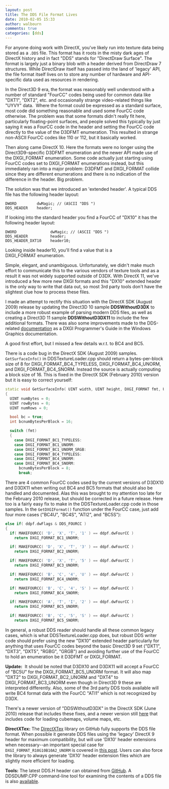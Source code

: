 ```yaml
---
layout: post
title: The DDS File Format Lives
date: 2010-02-05 15:33
author: walbourn
comments: true
categories: [dds]
---
```

For anyone doing work with DirectX, you've likely run into texture data being stored as a ``.DDS`` file. This format has it roots in the misty dark ages of DirectX history and in fact "DDS" stands for "DirectDraw Surface". The format is largely just a binary blob with a header derived from DirectDraw 7 structures. While DirectDraw itself has passed into the land of 'legacy' API, the file format itself lives on to store any number of hardware and API-specific data used as resources in rendering.
<!--more-->

In the Direct3D 9 era, the format was reasonably well understood with a number of standard "FourCC" codes being used for common data like "DXT1", "DXT2", etc. and occasionally strange video-related things like "UYVY" data.  Where the format could be expressed as a standard surface, most code did something reasonable and used some FourCC code otherwise. The problem was that some formats didn't really fit here, particularly floating-point surfaces, and people solved this typically by just saying it was a FourCC code in the header and setting the FourCC code directly to the value of the D3DFMT enumeration. This resulted in strange non-ASCII FourCC codes like 110 or 112, but it basically worked.

Then along came DirectX 10. Here the formats were no longer using the Direct3D9-specific D3DFMT enumeration and the newer API made use of the DXGI_FORMAT enumeration. Some code actually just starting using FourCC codes set to DXGI_FORMAT enumerations instead, but this immediately ran into a major problem: D3DFMT and DXGI_FORMAT collide since they are different enumerations and there is no indication of the difference in the header. Big problem.

The solution was that we introduced an 'extended header'. A typical DDS file has the following header layout:

```
DWORD         dwMagic; // (ASCII "DDS ")
DDS_HEADER    header;
```

If looking into the standard header you find a FourCC of "DX10" it has the following header layout:

```
DWORD               dwMagic; // (ASCII "DDS ")
DDS_HEADER          header;
DDS_HEADER_DXT10    header10;
```

Looking inside header10, you'll find a value that is a DXGI_FORMAT enumeration.

Simple, elegant, and unambiguous. Unfortunately, we didn't make much effort to communicate this to the various vendors of texture tools and as a result it was not widely supported outside of D3DX. With DirectX 11, we've introduced a few more new DXGI formats and this "DX10" extended header is the only way to write that data out, so most 3rd party tools don't have the slightest clue how to process these files.

I made an attempt to rectify this situation with the DirectX SDK (August 2009) release by updating the Direct3D 10 sample <strong>DDSWithoutD3DX</strong> to include a more robust example of parsing modern DDS files, as well as creating a Direct3D 11 sample <strong>DDSWithoutD3DX11 </strong>to include the few additional formats. There was also some improvements made to the DDS-related [documentation](https://docs.microsoft.com/en-us/windows/desktop/direct3ddds/dx-graphics-dds-pguide) as a DXGI Programmer's Guide in the Windows Graphics documentation.</span>

A good first effort, but I missed a few details w.r.t. to BC4 and BC5.

There is a code bug in the DirectX SDK (August 2009) samples. ``GetSurfaceInfo()`` in DDSTextureLoader.cpp should return a bytes-per-block size of 8 for DXGI_FORMAT_BC4_TYPELESS, DXGI_FORMAT_BC4_UNORM, and DXGI_FORMAT_BC4_SNORM. Instead the source is actually computing a block size of 16. This is fixed in the DirectX SDK (February 2010) version but it is easy to correct yourself:

```cpp
static void GetSurfaceInfo( UINT width, UINT height, DXGI_FORMAT fmt, UINT* pNumBytes, UINT* pRowBytes, UINT* pNumRows )
{
  UINT numBytes = 0;
  UINT rowBytes = 0;
  UINT numRows = 0;

  bool bc = true;
  int bcnumBytesPerBlock = 16;

  switch (fmt)
  {
    case DXGI_FORMAT_BC1_TYPELESS:
    case DXGI_FORMAT_BC1_UNORM:
    case DXGI_FORMAT_BC1_UNORM_SRGB:
    case DXGI_FORMAT_BC4_TYPELESS:
    case DXGI_FORMAT_BC4_UNORM:
    case DXGI_FORMAT_BC4_SNORM:
      bcnumBytesPerBlock = 8;
      break;
```

There are 4 common FourCC codes used by the current versions of D3DX10 and D3DX11 when writing out BC4 and BC5 formats that should also be handled and documented. Alas this was brought to my attention too late for the February 2010 release, but should be corrected in a future release. Here too is a fairly easy fix to make in the DDSTextureLoader.cpp code in those samples. In the ``GetDXGIFormat()`` function under the FourCC case, just add four more cases ("BC4U", "BC4S", "ATI2", and "BC5S"):

```cpp
else if( ddpf.dwFlags & DDS_FOURCC )
{
  if( MAKEFOURCC( 'D', 'X', 'T', '1' ) == ddpf.dwFourCC )
    return DXGI_FORMAT_BC1_UNORM;

  if( MAKEFOURCC( 'D', 'X', 'T', '3' ) == ddpf.dwFourCC )
    return DXGI_FORMAT_BC2_UNORM;

  if( MAKEFOURCC( 'D', 'X', 'T', '5' ) == ddpf.dwFourCC )
    return DXGI_FORMAT_BC3_UNORM;

  if( MAKEFOURCC( 'B', 'C', '4', 'U' ) == ddpf.dwFourCC )
    return DXGI_FORMAT_BC4_UNORM;

  if( MAKEFOURCC( 'B', 'C', '4', 'S' ) == ddpf.dwFourCC )
    return DXGI_FORMAT_BC4_SNORM;

  if( MAKEFOURCC( 'A', 'T', 'I', '2' ) == ddpf.dwFourCC )
    return DXGI_FORMAT_BC5_UNORM;

  if( MAKEFOURCC( 'B', 'C', '5', 'S' ) == ddpf.dwFourCC )
    return DXGI_FORMAT_BC5_SNORM;
```

In general, a robust DDS reader should handle all these common legacy cases, which is what DDSTextureLoader.cpp does, but robust DDS writer code should prefer using the new "DX10" extended header particularly for anything that uses FourCC codes beyond the basic Direct3D 9 set ("DXT1", "DXT3", "DXT5", "RGBG", "GRGB") and avoiding further use of the FourCC to hold an enumeration be it D3DFMT or DXGI_FORMAT.

<strong>Update:</strong>  It should be noted that D3DX10 and D3DX11 will accept a FourCC of "BC5U" for the DXGI_FORMAT_BC5_UNORM format. It will also map "DXT2" to DXGI_FORMAT_BC2_UNORM and "DXT4" to DXGI_FORMAT_BC3_UNORM even though in Direct3D 9 these are interpreted differently. Also, some of the 3rd party DDS tools available will write BC4 format data with the FourCC "ATI1" which is not recognized by D3DX.

There's a newer version of "DDSWithoutD3DX" in the DirectX SDK (June 2010) release that includes these fixes, and a newer version still [here](https://walbourn.github.io/ddswithoutd3dx-sample-update/) that includes code for loading cubemaps, volume maps, etc.

<strong>DirectXTex:</strong> The [DirectXTex](http://go.microsoft.com/fwlink/?LinkId=248926) library on GitHub fully supports the DDS file format. When possible it generate DDS files using the 'legacy' DirectX 9 header for maximum compatibility, but will use 'DX10' header extensions when necessary--an important special case for <code>DXGI_FORMAT_R10G10B10A2_UNORM</code> is covered in [this post](https://walbourn.github.io/dds-update-and-1010102-problems/). Users can also force the library to always generate 'DX10' header extension files which are slightly more efficient for loading.

<strong>Tools:</strong> The latest DDS.H header can obtained from [GitHub](https://github.com/Microsoft/DirectXTex/blob/master/DirectXTex/DDS.h). A DDSDUMP.CPP command-line tool for examining the contents of a DDS file is also [available](https://raw.githubusercontent.com/wiki/Microsoft/DirectXTex/ddsdump.cpp).
